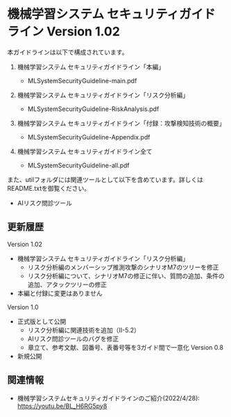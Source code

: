 # 機械学習システム セキュリティガイドライン Version 1.02

本ガイドラインは以下で構成されています。

1. 機械学習システム セキュリティガイドライン「本編」
   - MLSystemSecurityGuideline-main.pdf

2. 機械学習システム セキュリティガイドライン「リスク分析編」
   - MLSystemSecurityGuideline-RiskAnalysis.pdf

3. 機械学習システム セキュリティガイドライン「付録：攻撃検知技術の概要」
   - MLSystemSecurityGuideline-Appendix.pdf

4. 機械学習システム セキュリティガイドライン全て
   - MLSystemSecurityGuideline-all.pdf

また、utilフォルダには関連ツールとして以下を含めています。詳しくは
README.txtを御覧ください。

- AIリスク問診ツール


## 更新履歴
Version 1.02
   - 機械学習システム セキュリティガイドライン「リスク分析編」
     - リスク分析編のメンバーシップ推測攻撃のシナリオM7のツリーを修正
     - リスク分析編について、シナリオM7の修正に伴い、質問の追加、条件の追加、アタックツリーの修正
   - 本編と付録に変更はありません

Version 1.0
   - 正式版として公開
     - リスク分析編に関連技術を追加（II-5.2）
     - AIリスク問診ツールのバグを修正
     - 章立て、参考文献、図番号、表番号等を3ガイド間で一意化
Version 0.8
   - 新規公開

## 関連情報

-  機械学習システムセキュリティガイドラインのご紹介(2022/4/28): https://youtu.be/BL_H6RG5py8

